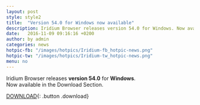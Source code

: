 ```yaml
---
layout: post
style: style2
title:  "Version 54.0 for Windows now available"
description: Iridium Browser releases version 54.0 for Windows. Now available for Download.
date:   2016-11-09 09:16:16 +0200
author:	by admin
categories: news
hotpic-fb: "/images/hotpics/Iridium-fb_hotpic-news.png"
hotpic-tw: "/images/hotpics/Iridium-tw_hotpic-news.png"
menu: no
---
```


Iridium Browser releases **version 54.0** for **Windows**.  
Now available in the Download Section.   
<!--break-->
[DOWNLOAD](/downloads/index.html "Download Iridium Browser v57"){: .button .download}     
     
